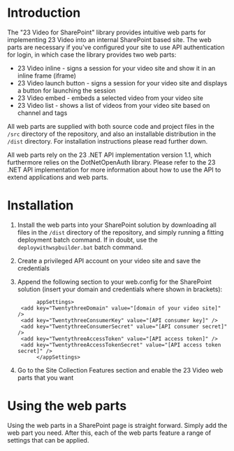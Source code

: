 # Introduction

The "23 Video for SharePoint" library provides intuitive web parts for implementing 23 Video into an internal SharePoint based site. The web parts are necessary if you've configured your site to use API authentication for login, in which case the library provides two web parts:

* 23 Video inline - signs a session for your video site and show it in an inline frame (iframe)
* 23 Video launch button - signs a session for your video site and displays a button for launching the session
* 23 Video embed - embeds a selected video from your video site
* 23 Video list - shows a list of videos from your video site based on channel and tags

All web parts are supplied with both source code and project files in the `/src` directory of the repository, and also an installable distribution in the `/dist` directory. For installation instructions please read further down.

All web parts rely on the 23 .NET API implementation version 1.1, which furthermore relies on the DotNetOpenAuth library. Please refer to the 23 .NET API implementation for more information about how to use the API to extend applications and web parts.

# Installation

1. Install the web parts into your SharePoint solution by downloading all files in the `/dist` directory of the repository, and simply running a fitting deployment batch command. If in doubt, use the `deploywithwspbuilder.bat` batch command.
2. Create a privileged API account on your video site and save the credentials
3. Append the following section to your web.config for the SharePoint solution (insert your domain and credentials where shown in brackets):

             appSettings>
        <add key="TwentythreeDomain" value="[domain of your video site]" />
        <add key="TwentythreeConsumerKey" value="[API consumer key]" />
        <add key="TwentythreeConsumerSecret" value="[API consumer secret]" />
        <add key="TwentythreeAccessToken" value="[API access token]" />
        <add key="TwentythreeAccessTokenSecret" value="[API access token secret]" />
             </appSettings>

4. Go to the Site Collection Features section and enable the 23 Video web parts that you want

# Using the web parts

Using the web parts in a SharePoint page is straight forward. Simply add the web part you need. After this, each of the web parts feature a range of settings that can be applied.